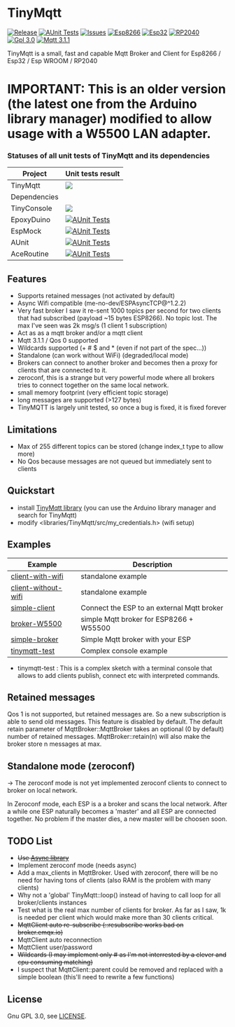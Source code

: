 # TinyMqtt

[![Release](https://img.shields.io/github/v/release/hsaturn/TinyMqtt)](https://github.com/hsaturn/TinyMqtt/releases)
[![AUnit Tests](https://github.com/hsaturn/TinyMqtt/actions/workflows/aunit.yml/badge.svg)](https://github.com/hsaturn/TinyMqtt/actions/workflows/aunit.yml)
[![Issues](https://img.shields.io/github/issues/hsaturn/TinyMqtt)](https://github.com/hsaturn/TinyMqtt/issues)
[![Esp8266](https://img.shields.io/badge/platform-ESP8266-green)](https://www.espressif.com/en/products/socs/esp8266)
[![Esp32](https://img.shields.io/badge/platform-ESP32-green)](https://www.espressif.com/en/products/socs/esp32)
[![RP2040](https://img.shields.io/badge/platform-RP2040-green)](https://www.raspberrypi.com/products/rp2040/)
[![Gpl 3.0](https://img.shields.io/github/license/hsaturn/TinyMqtt)](https://www.gnu.org/licenses/gpl-3.0.fr.html)
[![Mqtt 3.1.1](https://img.shields.io/badge/Mqtt-%203.1.1-yellow)](https://docs.oasis-open.org/mqtt/mqtt/v3.1.1/errata01/os/mqtt-v3.1.1-errata01-os-complete.html#_Toc442180822)

TinyMqtt is a small, fast and capable Mqtt Broker and Client for Esp8266 / Esp32 / Esp WROOM / RP2040

# IMPORTANT: This is an older version (the latest one from the Arduino library manager) modified to allow usage with a W5500 LAN adapter.

### Statuses of all unit tests of TinyMqtt and its dependencies

| Project     | Unit tests result |
| ----------- | ------------ |
| TinyMqtt    | [![](https://github.com/hsaturn/TinyMqtt/actions/workflows/aunit.yml/badge.svg)](https://github.com/hsaturn/TinyMqtt/actions/workflows/aunit.yml) |
| Dependencies                  ||
| TinyConsole | [![](https://github.com/hsaturn/TinyConsole/actions/workflows/aunit.yml/badge.svg)](https://github.com/hsaturn/TinyConsole/actions/workflows/aunit.yml) |
| EpoxyDuino  | [![AUnit Tests](https://github.com/hsaturn/EpoxyDuino/actions/workflows/aunit_tests.yml/badge.svg)](https://github.com/hsaturn/EpoxyDuino/actions/workflows/aunit_tests.yml) |
| EspMock     | [![AUnit Tests](https://github.com/hsaturn/EspMock/actions/workflows/aunit.yml/badge.svg)](https://github.com/hsaturn/EspMock/actions/workflows/aunit.yml) |
| AUnit | [![AUnit Tests](https://github.com/hsaturn/AUnit/actions/workflows/aunit_tests.yml/badge.svg)](https://github.com/hsaturn/AUnit/actions/workflows/aunit_tests.yml) |
| AceRoutine | [![AUnit Tests](https://github.com/bxparks/AceRoutine/actions/workflows/aunit_tests.yml/badge.svg)](https://github.com/bxparks/AceRoutine/actions/workflows/aunit_tests.yml) |

## Features

- Supports retained messages (not activated by default)
- Async Wifi compatible (me-no-dev/ESPAsyncTCP@^1.2.2)
- Very fast broker I saw it re-sent 1000 topics per second for two
  clients that had subscribed (payload ~15 bytes ESP8266). No topic lost.
  The max I've seen was 2k msg/s (1 client 1 subscription)
- Act as as a mqtt broker and/or a mqtt client
- Mqtt 3.1.1 / Qos 0 supported
- Wildcards supported (+ # $ and * (even if not part of the spec...))
- Standalone (can work without WiFi) (degraded/local mode)
- Brokers can connect to another broker and becomes then a
  proxy for clients that are connected to it.
- zeroconf, this is a strange but very powerful mode where
  all brokers tries to connect together on the same local network.
- small memory footprint (very efficient topic storage)
- long messages are supported (>127 bytes)
- TinyMQTT is largely unit tested, so once a bug is fixed, it is fixed forever

## Limitations

- Max of 255 different topics can be stored (change index_t type to allow more)
- No Qos because messages are not queued but immediately sent to clients

## Quickstart

* install [TinyMqtt library](https://github.com/hsaturn/TinyMqtt)
  (you can use the Arduino library manager and search for TinyMqtt)
* modify <libraries/TinyMqtt/src/my_credentials.h> (wifi setup)

## Examples

| Example             | Description                                |
| ------------------- | ------------------------------------------ |
| [client-with-wifi](https://github.com/hsaturn/TinyMqtt/tree/main/examples/client-with-wifi/client-with-wifi.ino) | standalone example                         |
| [client-without-wifi](https://github.com/hsaturn/TinyMqtt/tree/main/examples/client-without-wifi/client-without-wifi.ino) | standalone example                         |
| [simple-client](https://github.com/hsaturn/TinyMqtt/tree/main/examples/simple-client/simple-client.ino)       | Connect the ESP to an external Mqtt broker |
| [broker-W5500](https://github.com/real-bombinho/TinyMqtt/tree/main/examples/client-with-W5500)       | simple Mqtt broker for ESP8266 + W55500 |
| [simple-broker](https://github.com/hsaturn/TinyMqtt/tree/main/examples/simple-broker/simple-broker.ino)       | Simple Mqtt broker with your ESP           |
| [tinymqtt-test](https://github.com/hsaturn/TinyMqtt/tree/main/examples/tinymqtt-test/tinymqtt-test.ino)       | Complex console example                    |

- tinymqtt-test : This is a complex sketch with a terminal console
  that allows to add clients publish, connect etc with interpreted commands.

## Retained messages

Qos 1 is not supported, but retained messages are. So a new subscription is able to send old messages.
This feature is disabled by default.
The default retain parameter of MqttBroker::MqttBroker takes an optional (0 by default) number of retained messages.
MqttBroker::retain(n) will also make the broker store n messages at max.

## Standalone mode (zeroconf)
-> The zeroconf mode is not yet implemented
zeroconf clients to connect to broker on local network.

In Zeroconf mode, each ESP is a a broker and scans the local network.
After a while one ESP naturally becomes a 'master' and all ESP are connected together.
No problem if the master dies, a new master will be choosen soon.

## TODO List
* ~~Use [Async library](https://github.com/me-no-dev/ESPAsyncTCP)~~
* Implement zeroconf mode (needs async)
* Add a max_clients in MqttBroker. Used with zeroconf, there will be
no need for having tons of clients (also RAM is the problem with many clients)
* Why not a 'global' TinyMqtt::loop() instead of having to call loop for all broker/clients instances
* Test what is the real max number of clients for broker. As far as I saw, 1k is needed per client which would make more than 30 clients critical.
* ~~MqttClient auto re-subscribe (::resubscribe works bad on broker.emqx.io)~~
* MqttClient auto reconnection
* MqttClient user/password
* ~~Wildcards (I may implement only # as I'm not interrested by a clever and cpu consuming matching)~~
* I suspect that MqttClient::parent could be removed and replaced with a simple boolean
  (this'll need to rewrite a few functions)

## License
Gnu GPL 3.0, see [LICENSE](https://github.com/hsaturn/TinyMqtt/blob/main/LICENSE).
